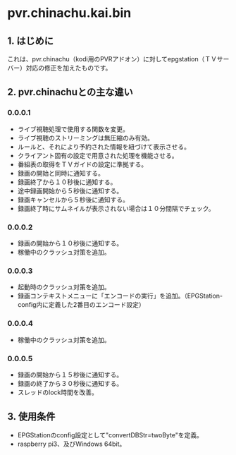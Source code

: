 # pvr.chinachu.kai.bin
## 1. はじめに
これは、pvr.chinachu（kodi用のPVRアドオン）に対してepgstation（ＴＶサーバー）対応の修正を加えたものです。

## 2. pvr.chinachuとの主な違い
### 0.0.0.1
- ライブ視聴処理で使用する関数を変更。
- ライブ視聴のストリーミングは無圧縮のみ有効。
- ルールと、それにより予約された情報を紐づけて表示させる。
- クライアント固有の設定で用意された処理を機能させる。
- 番組表の取得をＴＶガイドの設定に準拠する。
- 録画の開始と同時に通知する。
- 録画終了から１０秒後に通知する。
- 途中録画開始から５秒後に通知する。
- 録画キャンセルから５秒後に通知する。
- 録画終了時にサムネイルが表示されない場合は１０分間隔でチェック。

### 0.0.0.2
- 録画の開始から１０秒後に通知する。
- 稼働中のクラッシュ対策を追加。

### 0.0.0.3
- 起動時のクラッシュ対策を追加。
- 録画コンテキストメニューに「エンコードの実行」を追加。（EPGStation-config内に定義した2番目のエンコード設定）

### 0.0.0.4
- 稼働中のクラッシュ対策を追加。

### 0.0.0.5
- 録画の開始から１５秒後に通知する。
- 録画の終了から３０秒後に通知する。
- スレッドのlock時間を改善。

## 3. 使用条件
- EPGStationのconfig設定として"convertDBStr=twoByte"を定義。
- raspberry pi3、及びWindows 64bit。
